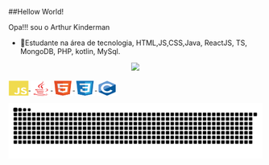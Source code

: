 ##Hellow World!
  
  Opa!!! sou o Arthur Kinderman

- 🌱Estudante na área de tecnologia, HTML,JS,CSS,Java, ReactJS, TS, MongoDB, PHP, kotlin, MySql.
<div align="center">
  <a href="https://github.com/ArthurKinderman">
  <img height="180em" src="https://github-readme-stats.vercel.app/api/top-langs/?username=ArthurKinderman&layout=compact&langs_count=7&theme=dracula"/>
</div>


  
  <div style="display: inline_block"><br>
  <img align="center" alt="arthur-Js" height="30" width="40" src="https://raw.githubusercontent.com/devicons/devicon/master/icons/javascript/javascript-plain.svg">
  <img align="center" alt="arthur-Java" height="30" width="40" src="https://raw.githubusercontent.com/devicons/devicon/master/icons/java/java-plain.svg">
  <img align="center" alt="arthur-HTML" height="30" width="40" src="https://raw.githubusercontent.com/devicons/devicon/master/icons/html5/html5-original.svg">
  <img align="center" alt="arthur-CSS" height="30" width="40" src="https://raw.githubusercontent.com/devicons/devicon/master/icons/css3/css3-original.svg">
  <img align="center" alt="Rafa-Csharp" height="30" width="40" src="https://raw.githubusercontent.com/devicons/devicon/master/icons/c/c-original.svg">
</div>
  
  ![Snake animation](https://github.com/arthurkinderman/arthurkinderman/blob/output/github-contribution-grid-snake.svg)
 
